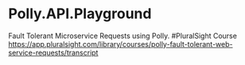 # Polly.API.Playground
Fault Tolerant Microservice Requests using Polly.
#PluralSight Course
https://app.pluralsight.com/library/courses/polly-fault-tolerant-web-service-requests/transcript
